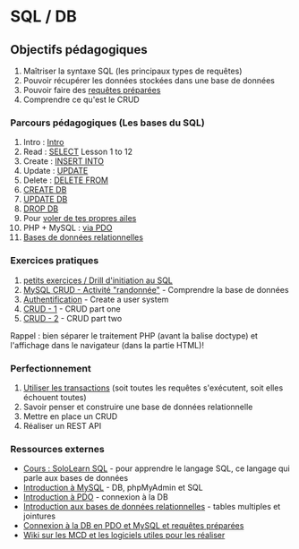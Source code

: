 # SQL / DB

## Objectifs pédagogiques

1. Maîtriser la syntaxe SQL (les principaux types de requêtes)
1. Pouvoir récupérer les données stockées dans une base de données
1. Pouvoir faire des [requêtes préparées](http://php.net/manual/fr/pdo.prepared-statements.php)
1. Comprendre ce qu'est le CRUD

### Parcours pédagogiques (Les bases du SQL)

1. Intro : [Intro](./1.intro.md)
1. Read : [SELECT](https://sqlbolt.com/lesson/select_queries_introduction) Lesson 1 to 12
1. Create : [INSERT INTO](https://sqlbolt.com/lesson/inserting_rows)
1. Update : [UPDATE](https://sqlbolt.com/lesson/updating_rows)
1. Delete : [DELETE FROM](https://sqlbolt.com/lesson/deleting_rows)
1. [CREATE DB](https://sqlbolt.com/lesson/creating_tables)
1. [UPDATE DB](https://sqlbolt.com/lesson/altering_tables)
1. [DROP DB](https://sqlbolt.com/lesson/dropping_tables)
1. Pour [voler de tes propres ailes](./2.moveon.md)
1. PHP + MySQL : [via PDO](./3.0.pdo.md)
1. [Bases de données relationnelles](4.relational-db.md)

### Exercices pratiques

1. [petits exercices / Drill d'initiation au SQL](./sql-exo)
1. [MySQL CRUD - Activité "randonnée"](./exos/php-training-mysql) - Comprendre la base de données
1. [Authentification](./exos/php-challenge-auth) - Create a user system
1. [CRUD - 1](./exos/php-exercises-crud1) - CRUD part one
1. [CRUD - 2](./exos/php-exercises-crud2) - CRUD part two

Rappel : bien séparer le traitement PHP (avant la balise doctype) et l'affichage dans le navigateur (dans la partie HTML)!

### Perfectionnement

1. [Utiliser les transactions](https://riptutorial.com/php/example/4186/database-transactions-with-pdo) (soit toutes les requêtes s'exécutent, soit elles échouent toutes)
1. Savoir penser et construire une base de données relationnelle
1. Mettre en place un CRUD
1. Réaliser un REST API

### Ressources externes

- [Cours : SoloLearn SQL](https://www.sololearn.com/Course/SQL/) - pour apprendre le langage SQL, ce langage qui parle aux bases de données
- [Introduction à MySQL](https://docs.google.com/presentation/d/1yXQz5dMMDkdSu5eBOG7YS2UH2uWyg5vJmU0kJt6YR6Q/edit?usp=sharing) - DB, phpMyAdmin et SQL
- [Introduction à PDO](https://docs.google.com/presentation/d/14-5BGNJyuILB2kfYlxzsaFDRNA8zCrot9DbYVVNo3X4/edit?usp=sharing) - connexion à la DB
- [Introduction aux bases de données relationnelles](https://docs.google.com/presentation/d/1pPVFVr72xmmGpHFSKbF6ZL9QblwfX5MWaViXlnY3w2I/edit?usp=sharing) - tables multiples et jointures
- [Connexion à la DB en PDO et MySQL et requêtes préparées](Pratique-l'utilisation-de-PDO.md)
- [Wiki sur les MCD et les logiciels utiles pour les réaliser](https://github.com/becodeorg/BeCode/wiki/Outils-de-mod%C3%A9lisation-de-base-de-donn%C3%A9es-%28SQL%29)
